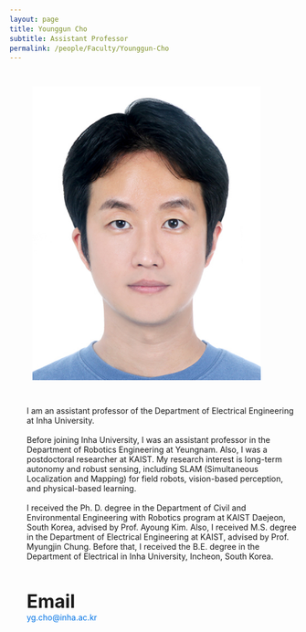 ```yaml
---
layout: page
title: Younggun Cho
subtitle: Assistant Professor
permalink: /people/Faculty/Younggun-Cho
---
```


<style>
  .media {
    display: flex;
    flex-wrap: wrap;
    align-items: flex-start;
  }

  .media-left {
    margin-right: 30px;
  }
  .media-left .image img {
    width: 100%;
    max-width: 400px;
    height: auto;
    object-fit: cover;
  }

  .media-content {
    flex: 1;
    margin-left: 30px;
  }

  @media (max-width: 768px) {
    .media {
      flex-direction: column;
    }
    .media-left {
      margin-right: 0;
      margin-bottom: 20px;
      text-align: center;
    }
    .media-content {
      margin-top:10px;
      margin-left: 0;
    }
  }
</style>

<article class="media">
  <figure class="media-left">
    <p class="image">
      <img src="/img/album/people/faculty/조영근_증명사진_.jpg" alt="Younggun Cho">
    </p>
  </figure>
  <div class="media-content">
    <div class="content">
      <p>
        I am an assistant professor of the Department of Electrical Engineering at Inha University.  
        <br><br>
        Before joining Inha University, I was an assistant professor in the Department of Robotics Engineering at Yeungnam. Also, I was a postdoctoral researcher at KAIST. My research interest is long-term autonomy and robust sensing, including SLAM (Simultaneous Localization and Mapping) for field robots, vision-based perception, and physical-based learning.  
        <br><br>
        I received the Ph. D. degree in the Department of Civil and Environmental Engineering with Robotics program at KAIST Daejeon, South Korea, advised by Prof. Ayoung Kim. Also, I received M.S. degree in the Department of Electrical Engineering at KAIST, advised by Prof. Myungjin Chung. Before that, I received the B.E. degree in the Department of Electrical in Inha University, Incheon, South Korea.
        <br><br>
      </p>
      <p>
        <span style="font-size:2rem; font-weight:bold; display:inline-block; margin-top:20px;">Email</span><br>
        <a href="mailto:yg.cho@inha.ac.kr" style="color: #0073e6; text-decoration: none;">yg.cho@inha.ac.kr</a>
      </p>
    </div>
    <div>
      <a href="https://www.linkedin.com/in/younggun-cho-392799116/" target="_blank" style="display:inline-block; font-size:24px; margin-right:15px; color:gray;">
        <i class="fab fa-linkedin"></i>
      </a>
      <a href="https://scholar.google.com/citations?user=W5MOKWIAAAAJ&hl=ko&authuser=1" target="_blank" style="display:inline-block; font-size:24px; margin-right:15px; color:gray;">
        <i class="fa-brands fa-google-scholar"></i>
      </a>
      <a href="https://github.com/youngguncho" target="_blank" style="display:inline-block; font-size:24px; margin-right:15px; color:gray;">
        <i class="fab fa-github"></i>
      </a>
      <a href="https://sites.google.com/site/ygchocv/home" target="_blank" style="display:inline-block; font-size:24px; color:gray;">
        <i class="fas fa-home"></i>
      </a>
    </div>
  </div>
</article>
